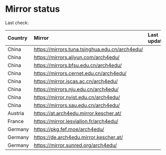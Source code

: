 <script src="./time.js"></script>
# Mirror status
Last check: <script type="text/javascript">localize(1722104770.8723502);</script>

|Country|Mirror|Last update|
|:------|:-----|:----------|
|China|https://mirrors.tuna.tsinghua.edu.cn/arch4edu/|<script type="text/javascript">localize(1722061999);</script>|
|China|https://mirrors.aliyun.com/arch4edu/|<script type="text/javascript">localize(1722061999);</script>|
|China|https://mirrors.bfsu.edu.cn/arch4edu/|<script type="text/javascript">localize(1722061999);</script>|
|China|https://mirrors.cernet.edu.cn/arch4edu/|<script type="text/javascript">localize(1722061999);</script>|
|China|https://mirror.iscas.ac.cn/arch4edu/|<script type="text/javascript">localize(1722061999);</script>|
|China|https://mirrors.nju.edu.cn/arch4edu/|<script type="text/javascript">localize(1722018743);</script>|
|China|https://mirror.nyist.edu.cn/arch4edu/|<script type="text/javascript">localize(1722061999);</script>|
|China|https://mirrors.sau.edu.cn/arch4edu/|<script type="text/javascript">localize(1722061999);</script>|
|Austria|https://at.arch4edu.mirror.kescher.at/|<script type="text/javascript">localize(1722061999);</script>|
|France|https://mirror.lesviallon.fr/arch4edu/|<script type="text/javascript">localize(1722061999);</script>|
|Germany|https://pkg.fef.moe/arch4edu/|<script type="text/javascript">localize(1722061999);</script>|
|Germany|https://de.arch4edu.mirror.kescher.at/|<script type="text/javascript">localize(1722061999);</script>|
|Germany|https://mirror.sunred.org/arch4edu/|<script type="text/javascript">localize(1722061999);</script>|

<script src="./tablefilter/tablefilter.js"></script>
<script src="./table.js"></script>